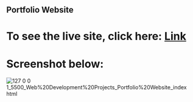 ## Portfolio Website

# To see the live site, click here: [Link](https://piyushverma2001.github.io/Portfolio_Website/)

# Screenshot below:
![127 0 0 1_5500_Web%20Development%20Projects_Portfolio%20Website_index html](https://github.com/piyushverma2001/Portfolio_Website/assets/76246211/e5de2041-f405-49a2-8aab-2275efb7e995)
